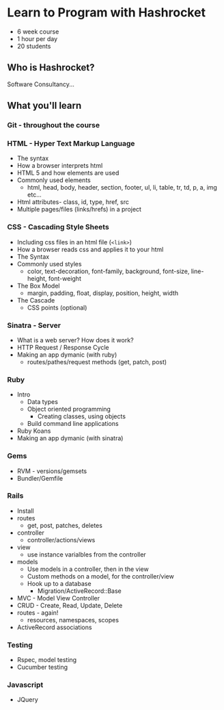 # Learn to Program with Hashrocket

- 6 week course
- 1 hour per day
- 20 students

## Who is Hashrocket?

Software Consultancy...

## What you'll learn
### Git - throughout the course

### HTML - Hyper Text Markup Language

- The syntax
- How a browser interprets html
- HTML 5 and how elements are used
- Commonly used elements
  - html, head, body, header, section, footer, ul, li, table, tr, td, p, a,
    img etc...
- Html attributes- class, id, type, href, src
- Multiple pages/files (links/hrefs) in a project

### CSS - Cascading Style Sheets

- Including css files in an html file (`<link>`)
- How a browser reads css and applies it to your html
- The Syntax
- Commonly used styles
  - color, text-decoration, font-family, background, font-size, line-height,
    font-weight
- The Box Model
  - margin, padding, float, display, position, height, width
- The Cascade
  - CSS points (optional)

### Sinatra - Server

- What is a web server? How does it work?
- HTTP Request / Response Cycle
- Making an app dymanic (with ruby)
  - routes/pathes/request methods (get, patch, post)

### Ruby

- Intro
  - Data types
  - Object oriented programming
    - Creating classes, using objects
  - Build command line applications
- Ruby Koans
- Making an app dymanic (with sinatra)

### Gems

- RVM - versions/gemsets
- Bundler/Gemfile

### Rails

- Install
- routes
  - get, post, patches, deletes
- controller
  - controller/actions/views
- view
  - use instance varialbles from the controller
- models
  - Use models in a controller, then in the view
  - Custom methods on a model, for the controller/view
  - Hook up to a database
    - Migration/ActiveRecord::Base
- MVC - Model View Controller
- CRUD - Create, Read, Update, Delete
- routes - again!
  - resources, namespaces, scopes
- ActiveRecord associations

### Testing

- Rspec, model testing
- Cucumber testing

### Javascript

- JQuery
